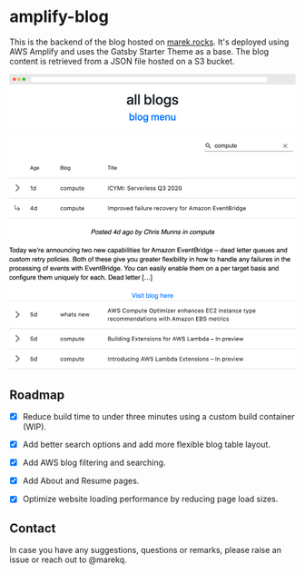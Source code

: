 amplify-blog
============

This is the backend of the blog hosted on [marek.rocks](https://marek.rocks). It's deployed using AWS Amplify and uses the Gatsby Starter Theme as a base. The blog content is retrieved from a JSON file hosted on a S3 bucket.


![alt text](./docs/main.png)


Roadmap
-------

- [X] Reduce build time to under three minutes using a custom build container (WIP).
- [X] Add better search options and add more flexible blog table layout.
- [X] Add AWS blog filtering and searching.
- [X] Add About and Resume pages.
- [X] Optimize website loading performance by reducing page load sizes.


Contact
-------


In case you have any suggestions, questions or remarks, please raise an issue or reach out to @marekq.

